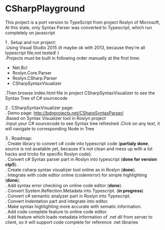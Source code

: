 # CSharpPlayground
 This project is a port version to TypeScript from project Roslyn of Microsoft,   
 At this state, only Syntax Parser was converted to Typescript, which run completely on javascript  

1 . Setup and run project:  
.Using Visual Studio 2015 (it maybe ok with 2013, because they're all typescript file,not tested! )  
.Projects must be built in following order manually at the first time:  
  - Net.Bcl
  - Roslyn.Core.Parser
  - Roslyn.CSharp.Parser
  - CSharpSyntaxVisualizer  
    
.Then browse Index.html file in project CSharpSyntaxVisualizer to see the Syntax Tree of C# sourcecode

2 . CSharpSyntaxVisualizer page:  
 . Demo page: http://bdnprojects.net/CSharpSyntaxParser/  
 .Based on Syntax Visualizer tool in Roslyn project  
 .Input your C# sourcecode to see Syntax tree refreshed
 .Click on any text, it will navigate to corresponding Node in Tree  

3 . Roadmap:  
  . Create library to convert c# code into typescript code (**partialy done**, source is not available yet, because it's not clean and mess up with a lot hacks and tricks for specific Roslyn code).   
  . Convert c# Syntax parser part in Roslyn into typescript (**done for version ctp5**).   
  . Create csharp syntax visualizer tool online as in Roslyn (**done**).        
  . Integrate with code editor online (codemirror) for simple highlighting (**done**).     
  . Add syntax error checking on online code editor (**done**).    
  . Convert System.Reflection.Metadata into Typescript. (**in progress**)    
  . Convert c# semantic analyzer part in Roslyn into Typescript.  
  . Convert Indentation part and integrate into editor.    
  . Make syntax highlighting more accurate with sematic information.  
  . Add code complete feature to online code editor.   
  . Add feature which loads metadata information of .net dll from server to client, so it will support code complete for reference .net libraries





  
